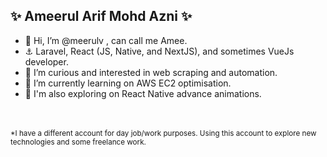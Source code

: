 
## ✨ Ameerul Arif Mohd Azni ✨

- 👋 Hi, I’m @meerulv , can call me Amee.
- ⚓  Laravel, React (JS, Native, and NextJS), and sometimes VueJs developer.
- 👀 I’m curious and interested in web scraping and automation.
- 🌱 I’m currently learning on AWS EC2 optimisation.
- 🚀 I'm also exploring on React Native advance animations.

<br/><br/>
<sup>*I have a different account for day job/work purposes. Using this account to explore new technologies and some freelance work.</sup>

<!---
- 💞️ I’m looking to collaborate on ...
- 📫 How to reach me ...
--->
